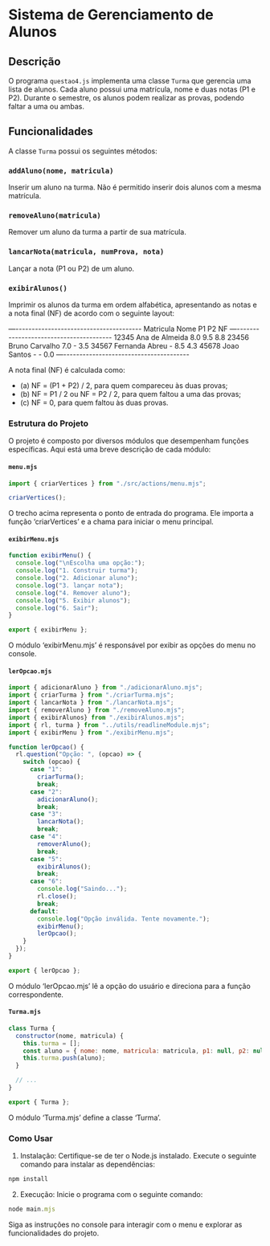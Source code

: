 # Sistema de Gerenciamento de Alunos

## Descrição

O programa `questao4.js` implementa uma classe `Turma` que gerencia uma lista de alunos. Cada aluno possui uma matrícula, nome e duas notas (P1 e P2). Durante o semestre, os alunos podem realizar as provas, podendo faltar a uma ou ambas.

## Funcionalidades

A classe `Turma` possui os seguintes métodos:

### `addAluno(nome, matricula)`

Inserir um aluno na turma. Não é permitido inserir dois alunos com a mesma matrícula.

### `removeAluno(matricula)`

Remover um aluno da turma a partir de sua matrícula.

### `lancarNota(matricula, numProva, nota)`

Lançar a nota (P1 ou P2) de um aluno.

### `exibirAlunos()`

Imprimir os alunos da turma em ordem alfabética, apresentando as notas e a nota final (NF) de acordo com o seguinte layout:

—---------------------------------------
Matricula Nome P1 P2 NF
—---------------------------------------
12345 Ana de Almeida 8.0 9.5 8.8
23456 Bruno Carvalho 7.0 - 3.5
34567 Fernanda Abreu - 8.5 4.3
45678 Joao Santos - - 0.0
—---------------------------------------

A nota final (NF) é calculada como: 
- (a) NF = (P1 + P2) / 2, para quem compareceu às duas provas;
- (b) NF = P1 / 2 ou NF = P2 / 2, para quem faltou a uma das provas; 
- (c) NF = 0, para quem faltou às duas provas.

### Estrutura do Projeto

O projeto é composto por diversos módulos que desempenham funções específicas. Aqui está uma breve descrição de cada módulo:

#### `menu.mjs`

```javascript
import { criarVertices } from "./src/actions/menu.mjs";

criarVertices();
```
O trecho acima representa o ponto de entrada do programa. Ele importa a função &lsquo;criarVertices&rsquo; e a chama para iniciar o menu principal.

#### `exibirMenu.mjs`

```javascript
function exibirMenu() {
  console.log("\nEscolha uma opção:");
  console.log("1. Construir turma");
  console.log("2. Adicionar aluno");
  console.log("3. lançar nota");
  console.log("4. Remover aluno");
  console.log("5. Exibir alunos");
  console.log("6. Sair");
}

export { exibirMenu };
```
O módulo &lsquo;exibirMenu.mjs&rsquo; é responsável por exibir as opções do menu no console.

#### `lerOpcao.mjs`

```javascript
import { adicionarAluno } from "./adicionarAluno.mjs";
import { criarTurma } from "./criarTurma.mjs";
import { lancarNota } from "./lancarNota.mjs";
import { removerAluno } from "./removeAluno.mjs";
import { exibirAlunos} from "./exibirAlunos.mjs";
import { rl, turma } from "../utils/readlineModule.mjs";
import { exibirMenu } from "./exibirMenu.mjs";

function lerOpcao() {
  rl.question("Opção: ", (opcao) => {
    switch (opcao) {
      case "1":
        criarTurma();
        break;
      case "2":
        adicionarAluno();
        break;
      case "3":
        lancarNota();
        break;
      case "4":
        removerAluno();
        break;
      case "5":
        exibirAlunos();
        break;
      case "6":
        console.log("Saindo...");
        rl.close();
        break;
      default:
        console.log("Opção inválida. Tente novamente.");
        exibirMenu();
        lerOpcao();
    }
  });
}

export { lerOpcao };
```
O módulo &lsquo;lerOpcao.mjs&rsquo; lê a opção do usuário e direciona para a função correspondente.

#### `Turma.mjs`

```javascript
class Turma {
  constructor(nome, matricula) {
    this.turma = [];
    const aluno = { nome: nome, matricula: matricula, p1: null, p2: null };
    this.turma.push(aluno);
  }

  // ...
}

export { Turma };
```
O módulo &lsquo;Turma.mjs&rsquo; define a classe &lsquo;Turma&rsquo;.

### Como Usar
1. Instalação:
Certifique-se de ter o Node.js instalado. Execute o seguinte comando para instalar as dependências:
```javascript
npm install
```

2. Execução:
Inicie o programa com o seguinte comando:
```javascript
node main.mjs
```

Siga as instruções no console para interagir com o menu e explorar as funcionalidades do projeto.